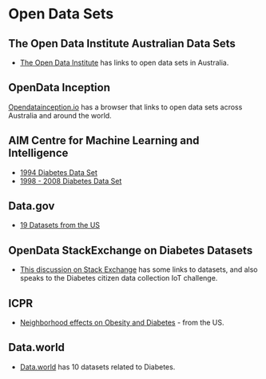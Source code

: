# Open Data Sets

## The Open Data Institute Australian Data Sets

* [The Open Data Institute](https://theodi.org.au/data/) has links to open data sets in Australia.

## OpenData Inception

[Opendatainception.io](https://opendatainception.io/) has a browser that links to open data sets across Australia and around the world.

## AIM Centre for Machine Learning and Intelligence

* [1994 Diabetes Data Set](https://archive.ics.uci.edu/ml/datasets/diabetes)
* [1998 - 2008 Diabetes Data Set](https://archive.ics.uci.edu/ml/datasets/diabetes+130-us+hospitals+for+years+1999-2008)

## Data.gov

* [19 Datasets from the US](https://catalog.data.gov/dataset?tags=diabetes)

## OpenData StackExchange on Diabetes Datasets

* [This discussion on Stack Exchange](https://opendata.stackexchange.com/questions/1701/diabetes-patient-record-data-sets) has some links to datasets, and also speaks to the Diabetes citizen data collection IoT challenge.

## ICPR

* [Neighborhood effects on Obesity and Diabetes](http://www.icpsr.umich.edu/icpsrweb/ICPSR/studies/34974?q=diabetes&searchSource=icpsr-landing) - from the US.

## Data.world

* [Data.world](https://data.world/datasets/diabetes) has 10 datasets related to Diabetes.
